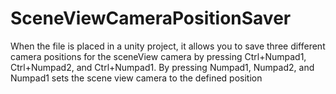 # SceneViewCameraPositionSaver
When the file is placed in a unity project, it allows you to save three different camera positions for the sceneView camera by pressing Ctrl+Numpad1, Ctrl+Numpad2, and Ctrl+Numpad1.
By pressing Numpad1, Numpad2, and Numpad1 sets the scene view camera to the defined position
